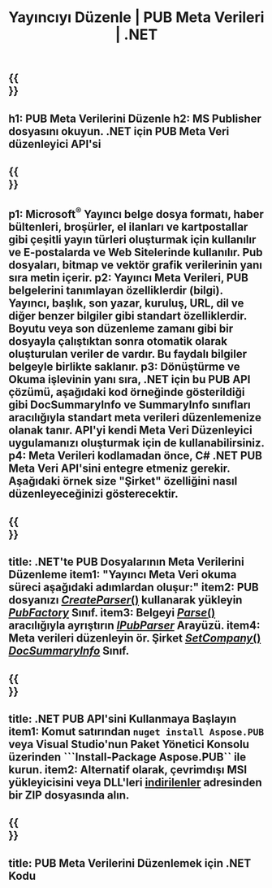 ﻿---
translation: true
template: /_templates/metadata-net.md
title: Yayıncıyı Düzenle | PUB Meta Verileri | .NET
description: PUB .NET API Çözümünü kullanarak Yayıncı Meta Verilerini okuyun. Yerel C# /NET API, SummaryInfo ve DocSummaryInfo özelliklerine erişmenizi sağlar.
url: /net/metadata/pub/
metakeywords: pub metadata net'i düzenle, pub dosyası metadata C#, yayıncı metadata editor .net, pub dosyası metadata C# oku, pub metadata oku .net
family: pub
platformtag: net
feature: metadata
aliases: /net/meta veri/
---

{{<section banner>}}
---
h1: PUB Meta Verilerini Düzenle
h2: MS Publisher dosyasını okuyun. .NET için PUB Meta Veri düzenleyici API'si
---

{{<section overview>}}
---
p1: Microsoft<sup>®</sup> Yayıncı belge dosya formatı, haber bültenleri, broşürler, el ilanları ve kartpostallar gibi çeşitli yayın türleri oluşturmak için kullanılır ve E-postalarda ve Web Sitelerinde kullanılır. Pub dosyaları, bitmap ve vektör grafik verilerinin yanı sıra metin içerir.
p2: Yayıncı Meta Verileri, PUB belgelerini tanımlayan özelliklerdir (bilgi). Yayıncı, başlık, son yazar, kuruluş, URL, dil ve diğer benzer bilgiler gibi standart özelliklerdir. Boyutu veya son düzenleme zamanı gibi bir dosyayla çalıştıktan sonra otomatik olarak oluşturulan veriler de vardır. Bu faydalı bilgiler belgeyle birlikte saklanır.
p3: Dönüştürme ve Okuma işlevinin yanı sıra, .NET için bu PUB API çözümü, aşağıdaki kod örneğinde gösterildiği gibi DocSummaryInfo ve SummaryInfo sınıfları aracılığıyla standart meta verileri düzenlemenize olanak tanır. API'yi kendi Meta Veri Düzenleyici uygulamanızı oluşturmak için de kullanabilirsiniz.
p4: Meta Verileri kodlamadan önce, C# .NET PUB Meta Veri API'sini entegre etmeniz gerekir. Aşağıdaki örnek size "Şirket" özelliğini nasıl düzenleyeceğinizi gösterecektir.
---

{{<section feature1>}}
---
title: .NET'te PUB Dosyalarının Meta Verilerini Düzenleme
item1: "Yayıncı Meta Veri okuma süreci aşağıdaki adımlardan oluşur:"
item2: PUB dosyanızı [*CreateParser*()](https://reference.aspose.com/pub/net/aspose.pub/pubfactory//methods/createparser/index) kullanarak yükleyin [*PubFactory*](https://reference.aspose.com/pub/net/aspose.pub/pubfactory/) Sınıf.
item3: Belgeyi [*Parse*()](https://reference.aspose.com/pub/net/aspose.pub/ipubparser//methods/parse) aracılığıyla ayrıştırın [*IPubParser*](https://reference.aspose.com/pub/net/aspose.pub/ipubparser/) Arayüzü.
item4: Meta verileri düzenleyin ör. Şirket [*SetCompany*()](https://reference.aspose.com/pub/net/aspose.pub/docsummaryinfo/methods/setcompany) [*DocSummaryInfo*](https://reference.aspose.com/pub/net/aspose.pub/docsummaryinfo) Sınıf.
---

{{<section feature2>}}
---
title: .NET PUB API'sini Kullanmaya Başlayın
item1: Komut satırından ```nuget install Aspose.PUB``` veya Visual Studio'nun Paket Yönetici Konsolu üzerinden ```Install-Package Aspose.PUB`` ile kurun.
item2: Alternatif olarak, çevrimdışı MSI yükleyicisini veya DLL'leri [indirilenler](https://releases.aspose.com/pub/net/) adresinden bir ZIP dosyasında alın.
---

{{<section codeexample>}}
---
title: PUB Meta Verilerini Düzenlemek için .NET Kodu
---